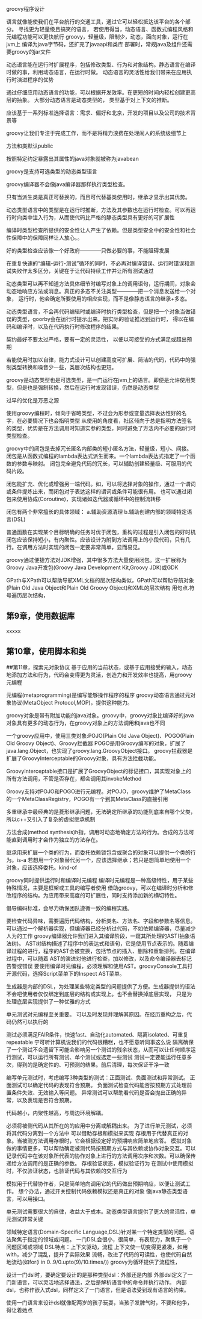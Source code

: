 groovy程序设计


语言就像能使我们在平台航行的交通工具，通过它可以轻松抵达该平台的各个部分。
寻找更为轻量级且搞笑的语言， 若使用得当，动态语言、函数式编程风格和元编程功能可以更快航行
groovy，轻量级，限制少，动态，面向对象，运行在jvm上
编译为java字节码，还扩充了javaapi和类库
部署时，常规java及组件还需要groovy的jar文件

动态语言能在运行时扩展程序，包括修改类型、行为和对象结构。静态语言在编译时做的事，利用动态语言，在运行时做。
动态语言的灵活性给我们带来在应用执行时演进程序的优势

通过仔细应用动态语言的功能，可以根据开发效率。在更短的时间内轻松创建更高层的抽象。
大部分动态语言是动态类型的， 类型基于对上下文的推断。

应该基于一系列标准选择语言：需求、偏好和北京，开发的项目以及公司的技术背景等

groovy让我们专注于完成工作，而不是将精力浪费在处理闹人的系统级细节上

方法和类默认public

按照特定约定暴露出其属性的java对象就被称为javabean

groovy是支持可选类型的动态类型语言

groovy编译器不会像java编译器那样执行类型检查。

只有当派生类是真正可替换的，而且可代替基类使用时，继承才显示出其优势。

动态类型语言中的类型是在运行时推断，方法及其参数也在运行时检查。可以再运行时向类中注入行为，从而使代码比严格的静态类型具有更好的可扩展性

编译时类型检查所提供的安全性让人产生了依赖。但是类型安全中的安全性和社会性保障中的保障同样让人放心。。

好的类型检查应该像一个好政府————只做必要的事，不能阻碍发展

在重复快速的“编辑-运行-测试”循环的同时，不必再对编译错误、运行时错误和测试失败作太多区分，关键在于让代码持续工作并让所有测试通过

动态类型可以再不知道方法具体细节时编写对象上的调用语句，运行期间，对象会动态地响应方法或消息。真正的多态不关注类型————把一个消息发送给一个对象，
运行时，他会确定所要使用的相应实现，而不是像静态语言的继承+多态。

动态类型语言，不会再代码编辑时或编译时执行类型检查，但是把一个对象当做错误的类型，goorby会在运行时提示出来。把实际的验证推迟到运行时，
得以在编码和编译时，以及在代码执行时修改程序的结果。

契约最好不要太过严格，要有一定的灵活性， 以便以可接受的方式满足或超出预期

若能使用时加以自律，能力式设计可以创建高度可扩展、简洁的代码，代码中的强制类型转换和噪音少一些，类层次结构也更短。

groovy是动态类型也是可选类型，是一门运行在jvm上的语言。即便是允许使用类型，但是也是强制转换，然后在运行时发现错误，仍然是动态类型

过早的优化是万恶之源

使用groovy编程时，倾向于省略类型，不过会为形参或变量选择表达性好的名字，在必要情况下也会指明类型
从使用的角度看，社区倾向于总是指明方法签名的类型，优势是在方法调用时知道实参的类型，同时避免了方法内不必要的运行时类型检查。

groovy中的闭包是去掉冗长匿名内部类的短小匿名方法，轻量级，短小、间接。
闭包是从函数式编程的lambda表达式派生而来。一个lambda表达式指定了一个函数的参数与映射。
闭包完全避免代码的冗长，可以辅助创建轻量级、可服用的代码片段。

闭包能扩充、优化或增强另一端代码。如，可以将选择对象的操作，通过一个谓词或条件提炼出来，而闭包对于表达这样的谓词或条件可能很有用。
也可以通过闭包来使用协成(Coroutine)，实现诸如迭代器或循环中的控制流转移

闭包有两个非常擅长的具体领域：
a.辅助资源清理
b.辅助创建内部的领域特定语言(DSL)

普通函数在实现某个目标明确的任务时优于闭包，重构的过程是引入闭包的好时机
闭包应该保持短小，有内聚性。应该设计为附到方法调用上的小段代码，只有几行。在调用方法时实现的闭包一定要非常简单，显而易见。


groovy通过便捷方法对JDK增强，其中很多方法大量使用闭包。这一扩展称为Groovy Java开发包(Groovy Java Development Kit,Groovy JDK)或GDK

GPath与XPath可以帮助导航XML文档的层次结构类似，GPath可以帮助导航对象(Plain Old Java Object和Plain Old Groovy Object)和XML的层次结构
用句点.符号遍历层次结构，

## 第9章，使用数据库
xxxxx


## 第10章，使用脚本和类


##第11章，探索元对象协议
基于应用的当前状态，或基于应用接受的输入，动态地添加方法和行为，代码会变得更为灵活，创造力和开发效率也提高，用groovy元编程

元编程(metaprogramming)是编写能够操作程序的程序
groovy动态语言通过元对象协议(MetaObject Protocol,MOP)，提供这种能力。

groovy对象是带有附加功能的java对象。groovy中，groovy对象比编译好的java对象具有更多的动态行为，在groovy对象上的方法调用和java也不同

一个groovy应用中，使用三类对象:POJO(Plain Old Java Object)、POGO(Plain Old Groovy Object)、Groovy拦截器
POGO是用Groovy编写的对象，扩展了java.lang.Object，也实现了groovy.lang.GroovyObject接口。
groovy拦截器是扩展了GroovyInterceptable的Groovy对象，具有方法拦截功能。

GroovyInterceptable接口是扩展了GroovyObject的标记接口，其实现对象上的所有方法调用，不管是否存在，都会调用其invokeMethod

Groovy支持对POJO和POGO进行元编程。对POJO，groovy维护了MetaClass的一个MetaClassRegistry，POGO有一个到其MetaClass的直接引用

多重继承中最经典的是菱形继承问题，无法确定所继承的功能到底来自哪个父类，所以c++又引入了复杂的虚拟继承机制

方法合成(method synthesis)h指，调用时动态地确定方法的行为。合成的方法可能直到调用时才会作为独立的方法存在。

继承用来扩展一个类的行为，而委托依赖锁包含或聚合的对象可以提供一个类的行为。is-a
若想用一个对象替代另一个，应该选择继承；若只是想简单地使用一个对象，应该选择委托。kind-of


groovy同时提供运行时和编译时元编程
编译时元编程是一种高级特性，用于某些特殊情况，主要是框架或工具的编写者使用
借助groovy，可以在编译时分析和修改程序的结构。为应用带来高度的可扩展性，同时支持添加新的横切特性。

倡导编码标准，会尽力确保团队遵循一致的编程实践。

要检查代码异味，需要遍历代码结构，分析类名、方法名、字段和参数名等信息。可以通过一个解析器实现，但编译器已经分析过代码，不如依赖编译器，尽量减少人为的工作
groovy编译器允许我们进入其编译阶段，一窥其所处理的AST(抽象语法树)。
AST树结构描述了程序中的表达式和语句，它是使用节点表示的。随着编译过程的进行，程序的AST会被变换，包括节点的插入、删除和重新排列。在编译过程中，可以随着
AST的演进对他进行检查，加以修改，以及命令编译器去标记告警或错误
要使用编译时元编程，必须理解和使用AST。groovyConsole工具打开源代码，选择Script菜单下的Inspect AST菜单。


生成器是内部的DSL，为处理某些特定类型的问题提供了方便。生成器提供的语法不会吧使用者仅仅绑定到底层的结构或实现上。也不会替换掉底层实现，
只是为处理底层实现提供了一种优雅的方式

单元测试对元编程至关重要。
可以及时发现并理解其原因。在经历重构之后，代码仍然可以执行的

测试必须满足FAIR条件，快速fast、自动化automated、隔离isolated、可重复repeatable
宁可听计算机说我们的代码很糟糕，也不愿意听同事这么说
隔离确保了一个测试不会遗留下可能会影响另一个测试的残余状态，从而可以让任何顺序运行测试，可以运行所有测试、单个测试或选定一些测试
测试一定要能运行任意多次，得到的是确定性的、可预测的结果。前后清理，每次保证干净一致

编写单元测试时，考虑编写3种类型的测试：正面测试、负面测试和异常测试。
正面测试可以确定代码的表现符合预期。
负面测试检查代码能否按预期方式处理前置条件失效、无效输入等问题。
异常测试可以帮助看代码是否会抛出正确的异常，以及表现是否符合预期。

代码越小，内聚性越高，与周边环境解耦。

必须将被侧代码从其所在的的应用中分离或解耦出来。
为了进行单元测试，必须将其代码分离到一个方法中
可以借助存根和模拟来实现
存根用于代替真正的对象。当被测方法调用存根时，它会根据设定好的预期响应简单地应答。
模拟对象做的事情更多，可以帮助确定被测代码按预期方式与其依赖或协作对象交互。可以记录代码中在该对象所代表的协作对象上进行的方法调用次序和次数。可以确保传递给方法调用的是正确的参数。
存根验证状态，模拟验证行为
在测试中使用模拟时，不仅验证状态，也验证代码与其依赖的交互行为

模拟用于代替协作者，只是简单地向调用它的代码做出预期响应，以便让测试工作。
想个办法，通过开关控制代码依赖模拟还是真正的对象
像java静态类型语言，可以用接口。

单元测试需要很大的自律，收益大于成本。动态类型语言提供了更大的灵活性，单元测试非常关键


领域特定语言(Domain-Specific Language,DSL)针对某一个特定类型的问题。语法聚焦于指定的领域或问题。
一门DSL会很小，很简单，有表现力，聚焦于一个问题区域或领域
DSL特点：上下文驱动，流程
上下文使一切变得更紧凑，如用with，减少了混乱，提升了实际效果
流畅，改进了代码的可读性，也使代码自然地流动(如for(i in 0..9/0.upto(9)/10.times/))
groovy为循环提供了流程性，

设计一门dsl时，要确定要设计的是那种类型dsl：外部还是内部
外部dsl定义了一门新语言，可以灵活地选择语法，之后是解析语言中的命令并执行动作。
内部dsl，也称作嵌入式dsl，同样定义了一门语言，但是语法受到现有语言的约束。

使用一门语言来设计dsl就像配两岁的孩子玩耍，当孩子发脾气时，不要和他争，得让着她点






















